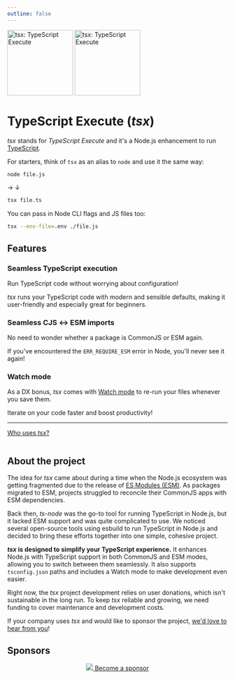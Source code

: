 ```yaml
---
outline: false
---
```


<div class="mb-10">
<img src="/logo-dark.svg" width="150" class="light:hidden" alt="tsx: TypeScript Execute">
<img src="/logo-light.svg" width="150" class="dark:hidden" alt="tsx: TypeScript Execute">
</div>

# TypeScript Execute <span class="font-normal">(_tsx_)</span>

_tsx_ stands for _TypeScript Execute_ and it's a Node.js enhancement to run [TypeScript](https://www.typescriptlang.org).

For starters, think of `tsx` as an alias to `node` and use it the same way:

<div class="tsx-before-after">

```sh
node file.js
```
<span class="hidden sm:block">→</span>
<span class="sm:hidden">↓</span>
```sh
tsx file.ts
```
</div>

You can pass in Node CLI flags and JS files too:
```sh
tsx --env-file=.env ./file.js
```

## Features

### Seamless TypeScript execution

Run TypeScript code without worrying about configuration!

_tsx_ runs your TypeScript code with modern and sensible defaults, making it user-friendly and especially great for beginners.

### Seamless CJS ↔ ESM imports

No need to wonder whether a package is CommonJS or ESM again.

If you've encountered the `ERR_REQUIRE_ESM` error in Node, you'll never see it again!

### Watch mode

As a DX bonus, _tsx_ comes with [Watch mode](/watch-mode.md) to re-run your files whenever you save them.

Iterate on your code faster and boost productivity!

---

<a href="/faq#who-uses-tsx" class="!no-underline">Who uses _tsx_?</a>

<Marquee class="mt-6 dark:bg-zinc-800 py-6" :velocity="20">
<div class="flex gap-6 items-center min-w-full">
<ImageLink
	class="h-12"
	alt="Vercel"
	href="https://github.com/search?q=path%3Apackage.json+%22%5C%22tsx%5C%22%3A+%5C%22%22+org%3Avercel&type=code"
	img-src="/logos/vercel.svg"
/>
<ImageLink
	class="h-12"
	alt="Google"
	href="https://github.com/search?q=path%3Apackage.json+%22%5C%22tsx%5C%22%3A+%5C%22%22+org%3Agoogle&type=code"
	img-src="/logos/google.svg"
/>
<ImageLink
	class="h-12"
	alt="GitHub"
	href="https://github.com/search?q=path%3Apackage.json+%22%5C%22tsx%5C%22%3A+%5C%22%22+org%3Agithub&type=code"
	img-src="/logos/github.svg"
/>
<ImageLink
	class="h-12"
	alt="Figma"
	href="https://github.com/search?q=path%3Apackage.json+%22%5C%22tsx%5C%22%3A+%5C%22%22+org%3Afigma&type=code"
	img-src="/logos/figma.svg"
/>
<ImageLink
	class="h-12"
	alt="Square"
	href="https://github.com/square"
	img-src="/logos/square.svg"
/>
<ImageLink
	class="h-12"
	alt="Microsoft"
	href="https://github.com/search?q=path%3Apackage.json+%22%5C%22tsx%5C%22%3A+%5C%22%22+org%3Amicrosoft&type=code"
	img-src="/logos/microsoft.svg"
/>
<ImageLink
	class="h-12"
	alt="OpenAI"
	href="https://github.com/search?q=path%3Apackage.json+%22%5C%22tsx%5C%22%3A+%5C%22%22+org%3Aopenai&type=code"
	img-src="/logos/openai.svg"
/>
<ImageLink
	class="h-12"
	alt="Amazon AWS"
	href="https://github.com/search?q=path%3Apackage.json+%22%5C%22tsx%5C%22%3A+%5C%22%22+org%3Aaws+OR+org%3Aawslabs&type=code"
	img-src="/logos/aws.svg"
/>
<ImageLink
	class="h-12"
	alt="Meta"
	href="https://github.com/search?q=path%3Apackage.json+%22%5C%22tsx%5C%22%3A+%5C%22%22+org%3Afacebook&type=code"
	img-src="/logos/meta.svg"
/>
<ImageLink
	class="h-12"
	alt="IBM"
	href="https://github.com/search?q=path%3Apackage.json+%22%5C%22tsx%5C%22%3A+%5C%22%22+org%3Aibm&type=code"
	img-src="/logos/ibm.svg"
/>
<ImageLink
	class="h-12"
	alt="Alibaba"
	href="https://github.com/search?q=path%3Apackage.json+%22%5C%22tsx%5C%22%3A+%5C%22%22+org%3Aalibaba&type=code"
	img-src="/logos/alibaba.svg"
/>
<ImageLink
	class="h-12"
	alt="Mozilla"
	href="https://github.com/search?q=path%3Apackage.json+%22%5C%22tsx%5C%22%3A+%5C%22%22+org%3Amozilla&type=code"
	img-src="/logos/mozilla.svg"
/>
<ImageLink
	class="h-12"
	alt="Cloudflare"
	href="https://github.com/search?q=path%3Apackage.json+%22%5C%22tsx%5C%22%3A+%5C%22%22+org%3Acloudflare&type=code"
	img-src="/logos/cloudflare.svg"
/>
<ImageLink
	class="h-12"
	alt="Salesforce"
	href="https://github.com/search?q=path%3Apackage.json+%22%5C%22tsx%5C%22%3A+%5C%22%22+org%3Asalesforce&type=code"
	img-src="/logos/salesforce.svg"
/>
</div>
</Marquee>

## About the project

The idea for _tsx_ came about during a time when the Node.js ecosystem was getting fragmented due to the release of [ES Modules (ESM)](https://nodejs.org/api/esm.html). As packages migrated to ESM, projects struggled to reconcile their CommonJS apps with ESM dependencies.

Back then, _ts-node_ was the go-to tool for running TypeScript in Node.js, but it lacked ESM support and was quite complicated to use. We noticed several open-source tools using esbuild to run TypeScript in Node.js and decided to bring these efforts together into one simple, cohesive project.

**_tsx_ is designed to simplify your TypeScript experience.** It enhances Node.js with TypeScript support in both CommonJS and ESM modes, allowing you to switch between them seamlessly. It also supports `tsconfig.json` paths and includes a Watch mode to make development even easier.

Right now, the _tsx_ project development relies on user donations, which isn't sustainable in the long run. To keep _tsx_ reliable and growing, we need funding to cover maintenance and development costs.

If your company uses _tsx_ and would like to sponsor the project, [we'd love to hear from you](/contact)!

## Sponsors

<p align="center">
	<a href="https://github.com/sponsors/privatenumber" target="_blank">
		<img src="https://cdn.jsdelivr.net/gh/privatenumber/sponsors/sponsorkit/sponsors.svg">
	</a>
	<a class="button sponsor-button mt-10 mx-auto" href="https://github.com/sponsors/privatenumber" target="_blank">
		Become a sponsor
	</a>
</p>

<script setup lang="ts">
import ImageLink from './.vitepress/theme/components/ImageLink.vue';
import Marquee from './.vitepress/theme/components/Marquee.vue';
</script>

<style scoped>
.tsx-before-after {
	@apply
		flex
		justify-between
		gap-4
		items-center
		flex-wrap
		sm:flex-nowrap;

	> * {
		@apply
			w-full
			text-center
			m-0;
	}

	> p {
		@apply sm:w-auto;
	}
}

.sponsor-button {
	@apply
		text-white
		hover:text-white
		bg-pink-500
		hover:bg-pink-600
		;
}
</style>
